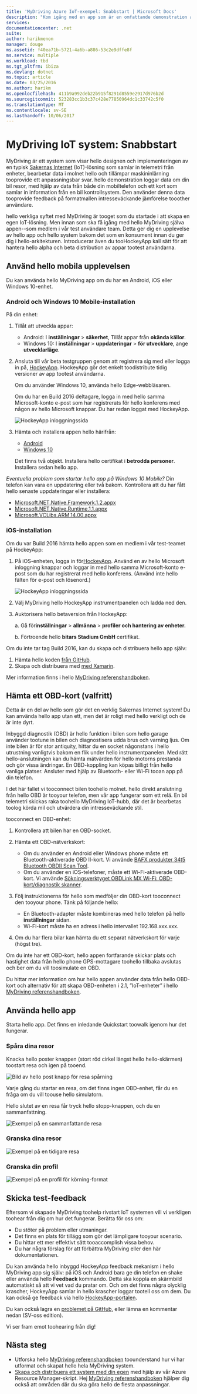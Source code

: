 ```yaml
---
title: 'MyDriving Azure IoT-exempel: Snabbstart | Microsoft Docs'
description: "Kom igång med en app som är en omfattande demonstration av hur tooarchitect en IoT-system med hjälp av Microsoft Azure, inklusive Stream Analytics, Machine Learning och Händelsehubbar."
services: 
documentationcenter: .net
suite: 
author: harikmenon
manager: douge
ms.assetid: f40ea71b-5721-4a6b-a886-53c2e9dffe8f
ms.service: multiple
ms.workload: tbd
ms.tgt_pltfrm: ibiza
ms.devlang: dotnet
ms.topic: article
ms.date: 03/25/2016
ms.author: harikm
ms.openlocfilehash: 411b9a992deb22b915f8291d8559e2917d976b2d
ms.sourcegitcommit: 523283cc1b3c37c428e77850964dc1c33742c5f0
ms.translationtype: MT
ms.contentlocale: sv-SE
ms.lasthandoff: 10/06/2017
---
```

# <a name="mydriving-iot-system-quick-start"></a>MyDriving IoT system: Snabbstart
MyDriving är ett system som visar hello designen och implementeringen av en typisk [Sakernas Internet](iot-suite-overview.md) (IoT)-lösning som samlar in telemetri från enheter, bearbetar data i molnet hello och tillämpar maskininlärning tooprovide ett anpassningsbar svar. hello demonstration loggar data om din bil resor, med hjälp av data från både din mobiltelefon och ett kort som samlar in information från en bil kontrollsystem. Den använder denna data tooprovide feedback på formatmallen intresseväckande jämförelse tooother användare.

hello verkliga syftet med MyDriving är tooget som du startade i att skapa en egen IoT-lösning. Men innan som ska få igång med hello MyDriving själva appen--som medlem i vår test användare team. Detta ger dig en upplevelse av hello app och hello system bakom det som en konsument innan du ger dig i hello-arkitekturen. Introducerar även du tooHockeyApp kall sätt för att hantera hello alpha och beta distribution av appar tootest användarna.

## <a name="use-hello-mobile-experience"></a>Använd hello mobila upplevelsen
Du kan använda hello MyDriving app om du har en Android, iOS eller Windows 10-enhet.

### <a name="android-and-windows-10-mobile-installation"></a>Android och Windows 10 Mobile-installation
På din enhet:

1. Tillåt att utveckla appar:
   
   * Android: I **inställningar** > **säkerhet**, Tillåt appar från **okända källor**.
   * Windows 10: I **inställningar** > **uppdateringar** > **för utvecklare**, ange **utvecklarläge**.
2. Ansluta till vår beta testgruppen genom att registrera sig med eller logga in på, [HockeyApp](https://rink.hockeyapp.net). HockeyApp gör det enkelt toodistribute tidig versioner av app tootest användarna.
   
   Om du använder Windows 10, använda hello Edge-webbläsaren.
   
   Om du har en Build 2016 deltagare, logga in med hello samma Microsoft-konto e-post som har registrerats för hello konferens med någon av hello Microsoft knappar. Du har redan loggat med HockeyApp.
   
   ![HockeyApp inloggningssida](./media/iot-solution-get-started/image1.png)
3. Hämta och installera appen hello härifrån:
   
   * [Android](http://rink.io/spMyDrivingAndroid)
   * [Windows 10](http://rink.io/spMyDrivingUWP)
   
   Det finns två objekt. Installera hello certifikat i **betrodda personer**. Installera sedan hello app.

*Eventuella problem som startar hello app på Windows 10 Mobile?* Din telefon kan vara en uppdatering eller två bakom. Kontrollera att du har fått hello senaste uppdateringar eller installera:

* [Microsoft.NET.Native.Framework.1.2.appx](https://download.hockeyapp.net/packages/win10/Microsoft.NET.Native.Framework.1.2.appx) 
* [Microsoft.NET.Native.Runtime.1.1.appx](https://download.hockeyapp.net/packages/win10/Microsoft.NET.Native.Runtime.1.1.appx) 
* [Microsoft.VCLibs.ARM.14.00.appx](https://download.hockeyapp.net/packages/win10/Microsoft.VCLibs.ARM.14.00.appx)

### <a name="ios-installation"></a>iOS-installation
Om du var Build 2016 hämta hello appen som en medlem i vår test-teamet på HockeyApp:

1. På iOS-enheten, logga in för[HockeyApp](https://rink.hockeyapp.net).
   Använd en av hello Microsoft inloggning knappar och loggar in med hello samma Microsoft-konto e-post som du har registrerat med hello konferens. (Använd inte hello fälten för e-post och lösenord.)
   
   ![HockeyApp inloggningssida](./media/iot-solution-get-started/image1.png)
2. Välj MyDriving hello HockeyApp instrumentpanelen och ladda ned den.
3. Auktorisera hello betaversion från HockeyApp:
   
   a. Gå för**inställningar** > **allmänna** > **profiler och hantering av enheter.**
   
   b. Förtroende hello **bitars Stadium GmbH** certifikat.

Om du inte tar tag Build 2016, kan du skapa och distribuera hello app själv:

1. Hämta hello koden [från GitHub].
2. Skapa och distribuera med [med Xamarin].

Mer information finns i hello [MyDriving referenshandboken](http://aka.ms/mydrivingdocs).

## <a name="get-an-obd-adapter-optional"></a>Hämta ett OBD-kort (valfritt)
Detta är en del av hello som gör det en verklig Sakernas Internet system! Du kan använda hello app utan ett, men det är roligt med hello verkligt och de är inte dyrt.

Inbyggd diagnostik (OBD) är hello funktion i bilen som hello garage använder tootune in bilen och diagnostisera udda brus och varning ljus. Om inte bilen är för stor antiquity, hittar du en socket någonstans i hello utrustning vanligtvis bakom en flik under hello instrumentpanelen. Med rätt hello-anslutningen kan du hämta mätvärden för hello motorns prestanda och gör vissa ändringar. En OBD-koppling kan köpas billigt från hello vanliga platser. Ansluter med hjälp av Bluetooth- eller Wi-Fi tooan app på din telefon.

I det här fallet vi tooconnect bilen toohello molnet. hello direkt anslutning från hello OBD är tooyour telefon, men vår app fungerar som ett relä. En bil telemetri skickas raka toohello MyDriving IoT-hubb, där det är bearbetas toolog körda mil och utvärdera din intresseväckande stil.

tooconnect en OBD-enhet:

1. Kontrollera att bilen har en OBD-socket.
2. Hämta ett OBD-nätverkskort:
   
   * Om du använder en Android eller Windows phone måste ett Bluetooth-aktiverade OBD II-kort. Vi använde [BAFX produkter 34t5 Bluetooth OBDII Scan Tool].
   * Om du använder en iOS-telefoner, måste ett Wi-Fi-aktiverade OBD-kort. Vi använde [Sökningsverktyget OBDLink MX Wi-Fi: OBD-kort/diagnostik skanner].
3. Följ instruktionerna för hello som medföljer din OBD-kort tooconnect den tooyour phone. Tänk på följande hello:
   
   * En Bluetooth-adapter måste kombineras med hello telefon på hello **inställningar** sidan.
   * Wi-Fi-kort måste ha en adress i hello intervallet 192.168.xxx.xxx.
4. Om du har flera bilar kan hämta du ett separat nätverkskort för varje (högst tre).

Om du inte har ett OBD-kort, hello appen fortfarande skickar plats och hastighet data från hello phone GPS-mottagare toohello tillbaka avslutas och ber om du vill toosimulate en OBD.

Du hittar mer information om hur hello appen använder data från hello OBD-kort och alternativ för att skapa OBD-enheten i 2.1, ”IoT-enheter” i hello [MyDriving referenshandboken](http://aka.ms/mydrivingdocs).

## <a name="use-hello-app"></a>Använda hello app
Starta hello app. Det finns en inledande Quickstart toowalk igenom hur det fungerar.

### <a name="track-your-trips"></a>Spåra dina resor
Knacka hello poster knappen (stort röd cirkel längst hello hello-skärmen) toostart resa och igen på tooend.

![Bild av hello post knapp för resa spårning](./media/iot-solution-get-started/image2.png)

Varje gång du startar en resa, om det finns ingen OBD-enhet, får du en fråga om du vill toouse hello simulatorn.

Hello slutet av en resa får tryck hello stopp-knappen, och du en sammanfattning.

![Exempel på en sammanfattande resa](./media/iot-solution-get-started/image3.png)

### <a name="review-your-trips"></a>Granska dina resor
![Exempel på en tidigare resa](./media/iot-solution-get-started/image4.png)

### <a name="review-your-profile"></a>Granska din profil
![Exempel på en profil för körning-format](./media/iot-solution-get-started/image5.png)

## <a name="send-us-your-test-feedback"></a>Skicka test-feedback
Eftersom vi skapade MyDriving toohelp rivstart IoT systemen vill vi verkligen toohear från dig om hur det fungerar. Berätta för oss om:

* Du stöter på problem eller utmaningar.
* Det finns en plats för tillägg som gör det lämpligare tooyour scenario.
* Du hittar ett mer effektivt sätt tooaccomplish vissa behov.
* Du har några förslag för att förbättra MyDriving eller den här dokumentationen.

Du kan använda hello inbyggd HockeyApp feedback mekanism i hello MyDriving app sig själv: på iOS och Android bara ge din telefon en shake eller använda hello **Feedback** kommando. Detta ska koppla en skärmbild automatiskt så att vi vet vad du pratar om. Och om det finns några olycklig krascher, HockeyApp samlar in hello krascher loggar tootell oss om dem. Du kan också ge feedback via hello [HockeyApp-portalen].

Du kan också lagra en [problemet på GitHub], eller lämna en kommentar nedan (SV-oss edition).

Vi ser fram emot toohearing från dig!

## <a name="next-steps"></a>Nästa steg
* Utforska hello [MyDriving referenshandboken](http://aka.ms/mydrivingdocs) toounderstand hur vi har utformat och skapat hello hela MyDriving system.
* [Skapa och distribuera ett system med din egen](iot-solution-build-system.md) med hjälp av vår Azure Resource Manager-skript. Hej [MyDriving referenshandboken](http://aka.ms/mydrivingdocs) hjälper dig också att områden där du ska göra hello de flesta anpassningar.

[från GitHub]: https://github.com/Azure-Samples/MyDriving
[med Xamarin]: https://developer.xamarin.com/guides/ios/getting_started/installation/
[BAFX produkter 34t5 Bluetooth OBDII Scan Tool]: http://www.amazon.com/gp/product/B005NLQAHS
[Sökningsverktyget OBDLink MX Wi-Fi: OBD-kort/diagnostik skanner]: http://www.amazon.com/gp/product/B00OCYXTYY/ref=s9_simh_gw_g263_i1_r?pf_rd_m=ATVPDKIKX0DER&pf_rd_s=desktop-2&pf_rd_r=1MWRMKXK4KK9VYMJ44MP
[HockeyApp-portalen]: https://rink.hockeyapp.org
[problemet på GitHub]: https://github.com/Azure-Samples/MyDriving/issues
